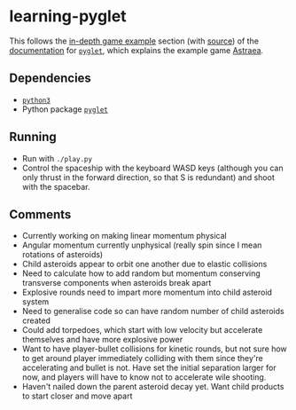 # learning-pyglet

This follows the [in-depth game example](https://pyglet.readthedocs.io/en/latest/programming_guide/examplegame.html) section (with [source](https://bitbucket.org/pyglet/pyglet/src/default/examples/game/)) of the [documentation](https://pyglet.readthedocs.io/en/latest/index.html) for [`pyglet`](https://bitbucket.org/pyglet/pyglet/wiki/Home), which explains the example game [Astraea](https://bitbucket.org/pyglet/pyglet/src/default/examples/astraea/).

## Dependencies

* [`python3`](https://www.python.org/)
* Python package [`pyglet`](https://pyglet.readthedocs.io/en/pyglet-1.3-maintenance/programming_guide/installation.html)

## Running

* Run with `./play.py`
* Control the spaceship with the keyboard WASD keys (although you can only thrust in the forward direction, so that S is redundant) and shoot with the spacebar. 

## Comments

* Currently working on making linear momentum physical
* Angular momentum currently unphysical (really spin since I mean rotations of asteroids)
* Child asteroids appear to orbit one another due to elastic collisions
* Need to calculate how to add random but momentum conserving transverse components when asteroids break apart
* Explosive rounds need to impart more momentum into child asteroid system
* Need to generalise code so can have random number of child asteroids created
* Could add torpedoes, which start with low velocity but accelerate themselves and have more explosive power
* Want to have player-bullet collisions for kinetic rounds, but not sure how to get around player immediately colliding with them since they're accelerating and bullet is not. Have set the initial separation larger for now, and players will have to know not to accelerate wile shooting.
* Haven't nailed down the parent asteroid decay yet. Want child products to start closer and move apart
